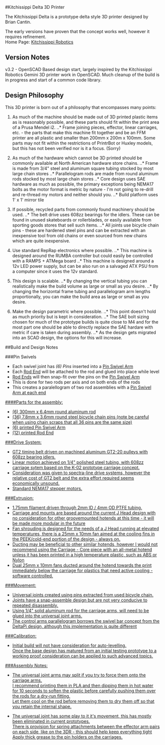 #Kitchissippi Delta 3D Printer

The Kitchissippi Delta is a prototype delta style 3D printer designed by Brian Cantin.<br>

The early versions have proven that the concept works well, however it requires refinement.<br>
Home Page: [Kitchissippi Robotics](https://kitchissippi-robotics.com/3d-printers/kitchissippi-delta/)

## Version Notes

v3.2 - OpenSCAD Based design start, largely inspired by the Kitchissippi Robotics Gemini 3D printer work in OpenSCAD. Much cleanup of the build is in progress and start of a common code library.

## Design Philosophy

This 3D printer is born out of a philosophy that encompasses many points:

1. As much of the machine should be made out of 3D printed plastic items as is reasonably possible, and these parts should fit within the print area of a Prusa Mendel i2.
..* Frame joining pieces, effector, linear carriages, etc. - the parts that make this machine fit together and be an FFM printer are all plastic and smaller than 200mm x 200m x 100mm. Some parts may not fit within the restrictions of PrintrBot or Huxley models, but this has not been verified nor is it a focus. (Sorry)

2. As much of the hardware which cannot be 3D printed should be commonly available at North American hardware store chains.
..* Frame is made from 3/4" steel and aluminum square tubing stocked by most large chain stores
..* Parallelogram rods are made from round aluminum rods stocked by most large chain stores
..* Core design uses SAE hardware as much as possible, the primary exceptions being NEMA17 bolts as the motor format is metric by nature - I'm not going to re-drill and re-thread my motors and neither should you.
..* Build platform uses 1' x 1' mirror tile

3. If possible, recycled parts from commonly found machinery should be used.
..* The belt drive uses 608zz bearings for the idlers. These can be found in unused skateboards or rollerblades, or easily available from sporting goods stores that sell such items.
..* All joints use bicycle chain pins - these are hardened steel pins and can be extracted with an inexpensive tool from old chains or even sourced from new chains which are quite inexpensive.

4. Use standard RepRap electronics where possible.
..* This machine is designed around the RUMBA controller but could easily be controlled with a RAMPS + ATMega board
..* This machine is designed around a 12v LED power supply, but can be also run on a salvaged ATX PSU from a computer since it uses the 12v standard.

5. This design is scalable.
..* By changing the vertical tubing you can realistically make the build volume as large or small as you desire.
..* By changing the horizontal frame tubing and parallelogram arm lengths proportionally, you can make the build area as large or small as you desire.

6. Make the design parametric where possible.
..* This point doesn't hold as much priority but is kept in consideration.
..* The SAE bolt sizing chosen for much of the prototype builds is quite close to M4 and for the most part one should be able to directly replace the SAE hardare with metric if care is taken during assembly.
..* As the design gets migrated into an SCAD design, the options for this will increase.


##Build and Design Notes

###Pin Swivels

- Each swivel joint has <i>(6) Pins</i> inserted into a <u>Pin Swivel Arm</u>
- Each <u>Rod End</u> will be attached to the rod and glued into place while level
- <u>Rod Ends</u> will then snap-fit over the pins on the <u>Pin Swivel Arm</u>
- This is done for two rods per axis and on both ends of the rods
- This creates a paralellogram of two rod assemblies with a <u>Pin Swivel Arm<u> at each end

####Parts for the assembly:
- (6) 300mm x 6.4mm round aluminum rod
- (36) 7.8mm x 3.6mm round steel bicycle chain pins (note be careful when using chain scraps that all 36 pins are the same size)
- (6) printed <u>Pin Swivel Arm</u>
- (12) printed <u>Rod End</u>


###Drive System:

- GT2 timing belt driven on machined aluminum GT2-20 pulleys with 608zz bearing idlers.
- Linear motion achieved on 1/4" polished steel tubing, with 608zz carriage sytem based on the K-02 prototype carriage concept.
- Consideration was given to spectra-line drive systems, however the relative cost of GT2 belt and the extra effort required seems economically unsound.
- Standard NEMA17 stepper motors.

###Extrusion:

- 1.75mm filament driven through 2mm ID / 4mm OD PTFE tubing.
- Carriage and mounts are based around the current J Head design with no consideration for other groovemounted hotends at this time - it will be made more modular in the future
- Fan shrouding is designed for the needs of a J Head running at elevated temperatures, there is a 25mm x 10mm fan aimed at the cooling fins in the PEEK/cold-end portion of the design - always on.
- Ducting may be beneficial to other similar hotends, however I would not recommend using the Carriage - Core piece with an all-metal hotend unless it has been printed in a high temperature plastic, such as ABS or Nylon
- Dual 25mm x 10mm fans ducted around the hotend towards the print immediately below the carriage for plastics that need active cooling - software controlled.

###Movement:

- Universal joints created using pins extracted from used bicycle chain.
- Joints have a snap-assemble design but are not very conducive to repeated disassembly.
- Using 1/4" solid aluminum rod for the carriage arms, will need to be glued into the universal joint arms.
- The control arms parallelogram borrows the swivel bar concept from the DeltaPi design, although this implementation is quite different

###Calibration:

- Initial build will not have consideration for auto-levelling.<br>
  Once the base design has matured from an initial testing prototype to a working proof consideration can be applied to such advanced topics.

###Assembly Notes:

- The universal joint arms may split if you try to force them onto the carriage arms.<br>
  I recommend printing them in PLA and then dipping them in hot water for 10 seconds to soften the plastic before carefully pushing them over the rods for a dry-run fitting.<br>
  Let them cool on the rod before removing them to dry them off so that you retain the internal shape.<br>

- The universal joint has some play to it it's movement, this has mostly been eliminated in current prototypes.<br>
  There is provision for spring attachments between the effector arm pairs on each side, like on the 3DR - this should help keep everything tight<br>
  Apply thick grease to the pin holders on the carriages.<br>
